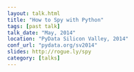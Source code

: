 ```yaml
---
layout: talk.html
title: "How to Spy with Python"
tags: [past talk]
talk_date: "May, 2014"
location: "PyData Silicon Valley, 2014"
conf_url: "pydata.org/sv2014"
slides: http://rogue.ly/spy
category: [talks]
---
```

